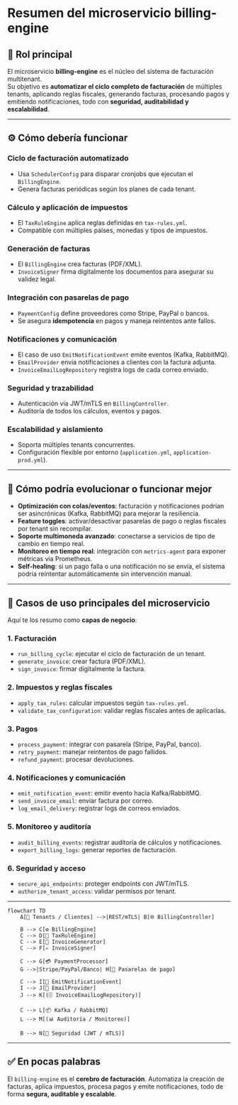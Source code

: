 # Resumen del microservicio billing-engine

## 🎯 Rol principal

El microservicio **billing-engine** es el núcleo del sistema de facturación multitenant.  
Su objetivo es **automatizar el ciclo completo de facturación** de múltiples tenants, aplicando reglas fiscales, generando facturas, procesando pagos y emitiendo notificaciones, todo con **seguridad, auditabilidad y escalabilidad**.

---

## ⚙️ Cómo debería funcionar

### Ciclo de facturación automatizado
- Usa `SchedulerConfig` para disparar cronjobs que ejecutan el `BillingEngine`.
- Genera facturas periódicas según los planes de cada tenant.

### Cálculo y aplicación de impuestos
- El `TaxRuleEngine` aplica reglas definidas en `tax-rules.yml`.
- Compatible con múltiples países, monedas y tipos de impuestos.

### Generación de facturas
- El `BillingEngine` crea facturas (PDF/XML).
- `InvoiceSigner` firma digitalmente los documentos para asegurar su validez legal.

### Integración con pasarelas de pago
- `PaymentConfig` define proveedores como Stripe, PayPal o bancos.
- Se asegura **idempotencia** en pagos y maneja reintentos ante fallos.

### Notificaciones y comunicación
- El caso de uso `EmitNotificationEvent` emite eventos (Kafka, RabbitMQ).
- `EmailProvider` envía notificaciones a clientes con la factura adjunta.
- `InvoiceEmailLogRepository` registra logs de cada correo enviado.

### Seguridad y trazabilidad
- Autenticación via JWT/mTLS en `BillingController`.
- Auditoría de todos los cálculos, eventos y pagos.

### Escalabilidad y aislamiento
- Soporta múltiples tenants concurrentes.
- Configuración flexible por entorno (`application.yml`, `application-prod.yml`).

---

## 🔄 Cómo podría evolucionar o funcionar mejor

- **Optimización con colas/eventos**: facturación y notificaciones podrían ser asincrónicas (Kafka, RabbitMQ) para mejorar la resiliencia.  
- **Feature toggles**: activar/desactivar pasarelas de pago o reglas fiscales por tenant sin recompilar.  
- **Soporte multimoneda avanzado**: conectarse a servicios de tipo de cambio en tiempo real.  
- **Monitoreo en tiempo real**: integración con `metrics-agent` para exponer métricas vía Prometheus.  
- **Self-healing**: si un pago falla o una notificación no se envía, el sistema podría reintentar automáticamente sin intervención manual.  

---

## 📂 Casos de uso principales del microservicio

Aquí te los resumo como **capas de negocio**:

### 1. Facturación
- `run_billing_cycle`: ejecutar el ciclo de facturación de un tenant.  
- `generate_invoice`: crear factura (PDF/XML).  
- `sign_invoice`: firmar digitalmente la factura.  

### 2. Impuestos y reglas fiscales
- `apply_tax_rules`: calcular impuestos según `tax-rules.yml`.  
- `validate_tax_configuration`: validar reglas fiscales antes de aplicarlas.  

### 3. Pagos
- `process_payment`: integrar con pasarela (Stripe, PayPal, banco).  
- `retry_payment`: manejar reintentos de pago fallidos.  
- `refund_payment`: procesar devoluciones.  

### 4. Notificaciones y comunicación
- `emit_notification_event`: emitir evento hacia Kafka/RabbitMQ.  
- `send_invoice_email`: enviar factura por correo.  
- `log_email_delivery`: registrar logs de correos enviados.  

### 5. Monitoreo y auditoría
- `audit_billing_events`: registrar auditoría de cálculos y notificaciones.  
- `export_billing_logs`: generar reportes de facturación.  

### 6. Seguridad y acceso
- `secure_api_endpoints`: proteger endpoints con JWT/mTLS.  
- `authorize_tenant_access`: validar permisos por tenant.  

---

```mermaid
flowchart TD
    A[🏢 Tenants / Clientes] -->|REST/mTLS| B[🌐 BillingController]

    B --> C[⚙️ BillingEngine]
    C --> D[🧮 TaxRuleEngine]
    C --> E[📄 InvoiceGenerator]
    C --> F[✍️ InvoiceSigner]

    C --> G[💳 PaymentProcessor]
    G -->|Stripe/PayPal/Banco| H[🏦 Pasarelas de pago]

    C --> I[📢 EmitNotificationEvent]
    I --> J[📧 EmailProvider]
    J --> K[(🗄️ InvoiceEmailLogRepository)]

    C --> L[📦 Kafka / RabbitMQ]
    L --> M[(📊 Auditoría / Monitoreo)]

    B --> N[🔐 Seguridad (JWT / mTLS)]

```

---

## ✅ En pocas palabras
El `billing-engine` es el **cerebro de facturación**. Automatiza la creación de facturas, aplica impuestos, procesa pagos y emite notificaciones, todo de forma **segura, auditable y escalable**.

